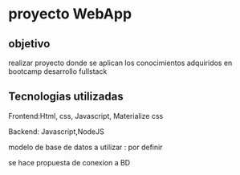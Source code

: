 <h1>proyecto WebApp</h1>
<h2>objetivo</h2>
<p>realizar proyecto donde se aplican los conocimientos adquiridos en bootcamp desarrollo fullstack</p>
<h2>Tecnologias utilizadas</h2>
<p>Frontend:Html, css, Javascript, Materialize css</p>
<p>Backend: Javascript,NodeJS</p>
<p>modelo de base de datos a utilizar : por definir</p>
<p>se hace propuesta de conexion a BD </p>

